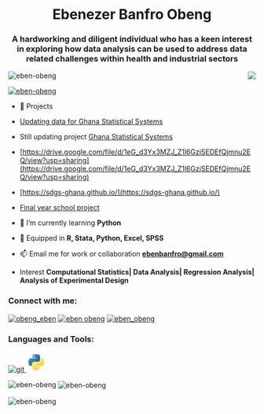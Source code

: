 <h1 align="center">Ebenezer Banfro Obeng</h1>
<h3 align="center">A hardworking and diligent individual who has a keen interest in exploring how data analysis can be used to address data related challenges within health and industrial sectors</h3>
<img align="right" alt"400" src="https://www.google.com/imgres?imgurl=https%3A%2F%2Fonline.york.ac.uk%2Fwp-content%2Fuploads%2F2021%2F07%2Fman-in-a-suit-standing-behind-a-hologram-of-data-analytics.jpg&tbnid=PBRqV_dmBjemEM&vet=12ahUKEwitgdrB8feCAxW2rycCHQhIAr8QMygFegQIARB-..i&imgrefurl=https%3A%2F%2Fonline.york.ac.uk%2Feverything-you-need-to-know-about-data-analytics%2F&docid=Hrzm0Yb-zZeyBM&w=1280&h=720&q=data%20analysis&ved=2ahUKEwitgdrB8feCAxW2rycCHQhIAr8QMygFegQIARB-">
<p align="left"> <img src="https://komarev.com/ghpvc/?username=eben-obeng&label=Profile%20views&color=0e75b6&style=flat" alt="eben-obeng" /> </p>

<p align="left"> <a href="https://github.com/ryo-ma/github-profile-trophy"><img src="https://github-profile-trophy.vercel.app/?username=eben-obeng" alt="eben-obeng" /></a> </p>

- 🔭  Projects
-  [Updating data for Ghana Statistical Systems](https://github.com/sdg-ghana/data)

- Still updating project  [Ghana Statistical Systems](https://github.com/Eben-Obeng/Test-Data)
- [https://drive.google.com/file/d/1eG_d3Yx3MZJ_Z1l6GziSEDEfQjmnu2EQ/view?usp=sharing](https://drive.google.com/file/d/1eG_d3Yx3MZJ_Z1l6GziSEDEfQjmnu2EQ/view?usp=sharing)
- [https://sdgs-ghana.github.io/](https://sdgs-ghana.github.io/)
- [Final year school project](https://drive.google.com/file/d/11C9QyAUF7hVxaRY2YOiRsHhfnTgpQAK2/view?usp=sharing)
- 🌱 I’m currently learning **Python**

- 💬 Equipped in **R, Stata, Python, Excel, SPSS**

- 📫 Email me for work or collaboration  **ebenbanfro@gmail.com**

- Interest **Computational Statistics| Data Analysis| Regression Analysis| Analysis of Experimental Design**

<h3 align="left">Connect with me:</h3>
<p align="left">
<a href="https://twitter.com/obeng_eben" target="blank"><img align="center" src="https://raw.githubusercontent.com/rahuldkjain/github-profile-readme-generator/master/src/images/icons/Social/twitter.svg" alt="obeng_eben" height="30" width="40" /></a>
<a href="https://linkedin.com/in/eben obeng" target="blank"><img align="center" src="https://raw.githubusercontent.com/rahuldkjain/github-profile-readme-generator/master/src/images/icons/Social/linked-in-alt.svg" alt="eben obeng" height="30" width="40" /></a>
<a href="https://instagram.com/eben_obeng" target="blank"><img align="center" src="https://raw.githubusercontent.com/rahuldkjain/github-profile-readme-generator/master/src/images/icons/Social/instagram.svg" alt="eben_obeng" height="30" width="40" /></a>
</p>

<h3 align="left">Languages and Tools:</h3>
<p align="left"> <a href="https://git-scm.com/" target="_blank" rel="noreferrer"> <img src="https://www.vectorlogo.zone/logos/git-scm/git-scm-icon.svg" alt="git" width="40" height="40"/> </a> <a href="https://www.python.org" target="_blank" rel="noreferrer"> <img src="https://raw.githubusercontent.com/devicons/devicon/master/icons/python/python-original.svg" alt="python" width="40" height="40"/> </a> </p>

<p><img align="left" src="https://github-readme-stats.vercel.app/api/top-langs?username=eben-obeng&show_icons=true&locale=en&layout=compact" alt="eben-obeng" /></p>

<p>&nbsp;<img align="center" src="https://github-readme-stats.vercel.app/api?username=eben-obeng&show_icons=true&locale=en" alt="eben-obeng" /></p>

<p><img align="center" src="https://github-readme-streak-stats.herokuapp.com/?user=eben-obeng&" alt="eben-obeng" /></p>
